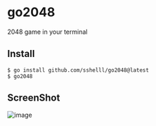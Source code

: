 # go2048
2048 game in your terminal

## Install
`$ go install github.com/sshelll/go2048@latest`  
`$ go2048`

## ScreenShot
![image](https://github.com/sshelll/go2048/assets/49158400/9d015ee6-5246-4a9d-9c7d-bd21c1c52101)

